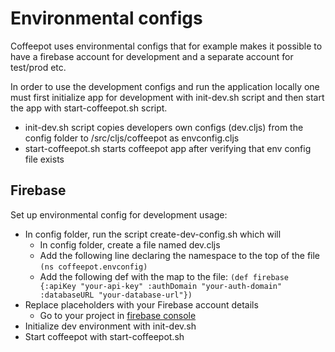 # Environmental configs

Coffeepot uses environmental configs that for example makes it possible to have a firebase account for development and a separate account for test/prod etc.

In order to use the development configs and run the application locally one must first initialize app for development with init-dev.sh script and then start the app with start-coffeepot.sh script.

* init-dev.sh script copies developers own configs (dev.cljs) from the config folder to /src/cljs/coffeepot as envconfig.cljs
* start-coffeepot.sh starts coffeepot app after verifying that env config file exists

## Firebase

Set up environmental config for development usage:

- In config folder, run the script create-dev-config.sh which will
  - In config folder, create a file named dev.cljs
  - Add the following line declaring the namespace to the top of the file
    ``(ns coffeepot.envconfig)``
  - Add the following def with the map to the file:
    ``(def firebase {:apiKey "your-api-key"
                  :authDomain "your-auth-domain"
                  :databaseURL "your-database-url"})``
- Replace placeholders with your Firebase account details
  - Go to your project in [firebase console](https://console.firebase.google.com)
- Initialize dev environment with init-dev.sh
- Start coffeepot with start-coffeepot.sh
